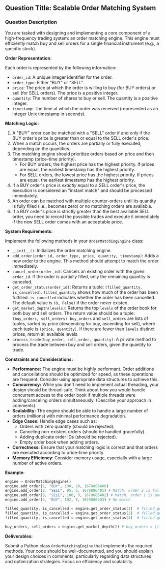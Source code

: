 ## Question Title: Scalable Order Matching System

### Question Description

You are tasked with designing and implementing a core component of a high-frequency trading system: an order matching engine. This engine must efficiently match buy and sell orders for a single financial instrument (e.g., a specific stock).

**Order Representation:**

Each order is represented by the following information:

*   `order_id`: A unique integer identifier for the order.
*   `order_type`: Either "BUY" or "SELL".
*   `price`: The price at which the order is willing to buy (for BUY orders) or sell (for SELL orders).  The price is a positive integer.
*   `quantity`: The number of shares to buy or sell. The quantity is a positive integer.
*   `timestamp`: The time at which the order was received (represented as an integer Unix timestamp in seconds).

**Matching Logic:**

1.  A "BUY" order can be matched with a "SELL" order if and only if the BUY order's price is greater than or equal to the SELL order's price.
2.  When a match occurs, the orders are partially or fully executed, depending on the quantities.
3.  The matching engine should prioritize orders based on price and then timestamp (price-time priority).
    *   For BUY orders, the highest price has the highest priority.  If prices are equal, the earliest timestamp has the highest priority.
    *   For SELL orders, the lowest price has the highest priority.  If prices are equal, the earliest timestamp has the highest priority.
4.  If a BUY order's price is *exactly* equal to a SELL order's price, the execution is considered an "instant match" and should be processed immediately.
5.  An order can be matched with multiple counter-orders until its quantity is fully filled (i.e., becomes zero) or no matching orders are available.
6.  If a BUY order's price is strictly greater than the best available SELL order, you need to record the possible trades and execute it immediately if the new SELL order comes with an acceptable price.

**System Requirements:**

Implement the following methods in your `OrderMatchingEngine` class:

*   `__init__()`: Initializes the order matching engine.
*   `add_order(order_id, order_type, price, quantity, timestamp)`: Adds a new order to the engine. This method should attempt to match the order immediately.
*   `cancel_order(order_id)`: Cancels an existing order with the given `order_id`.  If the order is partially filled, only the remaining quantity is canceled.
*   `get_order_status(order_id)`: Returns a tuple: `(filled_quantity, is_cancelled)`. `filled_quantity` shows how much of the order has been fulfilled. `is_cancelled` indicates whether the order has been cancelled. The default value is `(0, False)` if the order never existed.
*   `get_market_depth(levels)`: Returns the top `levels` of the order book for both buy and sell orders. The return value should be a tuple: `(buy_orders, sell_orders)`.  `buy_orders` and `sell_orders` are lists of tuples, sorted by price (descending for buy, ascending for sell), where each tuple is `(price, quantity)`.  If there are fewer than `levels` distinct prices, return all available levels.
*   `process_trade(buy_order, sell_order, quantity)`: A private method to process the trade between buy and sell orders, given the quantity to trade.

**Constraints and Considerations:**

*   **Performance:** The engine must be highly performant.  Order additions and cancellations should be optimized for speed, as these operations are frequent.  Consider using appropriate data structures to achieve this.
*   **Concurrency:** While you don't need to implement actual threading, your design should be thread-safe.  Think about how you would handle concurrent access to the order book if multiple threads were adding/canceling orders simultaneously. (Describe your approach in comments).
*   **Scalability:** The engine should be able to handle a large number of orders (millions) with minimal performance degradation.
*   **Edge Cases:** Handle edge cases such as:
    *   Orders with zero quantity (should be rejected).
    *   Canceling non-existent orders (should be handled gracefully).
    *   Adding duplicate order IDs (should be rejected).
    *   Empty order book when adding orders.
*   **Correctness:** Ensure that your matching logic is correct and that orders are executed according to price-time priority.
*   **Memory Efficiency:** Consider memory usage, especially with a large number of active orders.

**Example:**

```python
engine = OrderMatchingEngine()
engine.add_order(1, "BUY", 100, 10, 1678886400)
engine.add_order(2, "SELL", 95, 5, 1678886401) # Match, order 2 is fully filled
engine.add_order(3, "SELL", 100, 3, 1678886402) # Match, order 1 is partially filled (7 remaining)
engine.add_order(4, "BUY", 102, 5, 1678886403) # No match

filled_quantity, is_cancelled = engine.get_order_status(1)  # filled_quantity = 3
filled_quantity, is_cancelled = engine.get_order_status(2)  # filled_quantity = 5
filled_quantity, is_cancelled = engine.get_order_status(4)  # filled_quantity = 0

buy_orders, sell_orders = engine.get_market_depth(2) # buy_orders = [(102, 5), (100, 7)], sell_orders = []
```

**Deliverables:**

Submit a Python class `OrderMatchingEngine` that implements the required methods.  Your code should be well-documented, and you should explain your design choices in comments, particularly regarding data structures and optimization strategies.  Focus on efficiency and scalability.
